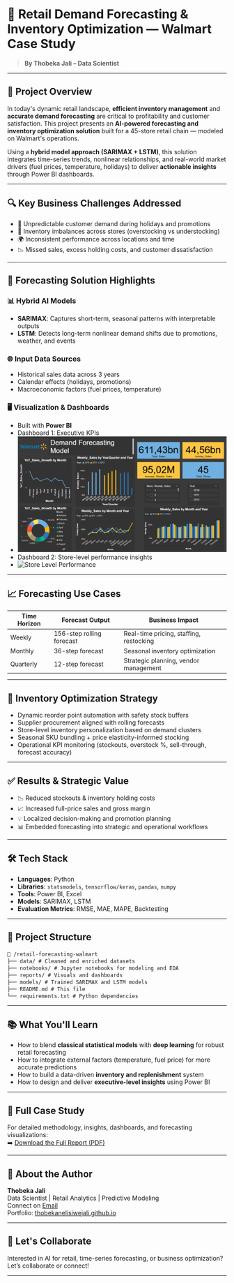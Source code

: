 # 🛒 Retail Demand Forecasting & Inventory Optimization — Walmart Case Study

> **By Thobeka Jali – Data Scientist**



---

## 🚀 Project Overview

In today's dynamic retail landscape, **efficient inventory management** and **accurate demand forecasting** are critical to profitability and customer satisfaction. This project presents an **AI-powered forecasting and inventory optimization solution** built for a 45-store retail chain — modeled on Walmart's operations.

Using a **hybrid model approach (SARIMAX + LSTM)**, this solution integrates time-series trends, nonlinear relationships, and real-world market drivers (fuel prices, temperature, holidays) to deliver **actionable insights** through Power BI dashboards.

---

## 🔍 Key Business Challenges Addressed

- 🎯 Unpredictable customer demand during holidays and promotions  
- 🏬 Inventory imbalances across stores (overstocking vs understocking)  
- 🌍 Inconsistent performance across locations and time  
- 📉 Missed sales, excess holding costs, and customer dissatisfaction  

---

## 🧠 Forecasting Solution Highlights

### 📊 Hybrid AI Models
- **SARIMAX**: Captures short-term, seasonal patterns with interpretable outputs  
- **LSTM**: Detects long-term nonlinear demand shifts due to promotions, weather, and events  

### 🌐 Input Data Sources
- Historical sales data across 3 years  
- Calendar effects (holidays, promotions)  
- Macroeconomic factors (fuel prices, temperature)  

### 🖥️ Visualization & Dashboards
- Built with **Power BI**  
- Dashboard 1: Executive KPIs
- ![KPI Dashboard](images/Dashboard_1.png)
- Dashboard 2: Store-level performance insights
- ![Store Level Performance](images/dashboard_2.png)

---

## 📈 Forecasting Use Cases

| Time Horizon | Forecast Output | Business Impact |
|--------------|------------------|------------------|
| Weekly       | 156-step rolling forecast | Real-time pricing, staffing, restocking |
| Monthly      | 36-step forecast | Seasonal inventory optimization |
| Quarterly    | 12-step forecast | Strategic planning, vendor management |

---

## 🧩 Inventory Optimization Strategy

- Dynamic reorder point automation with safety stock buffers  
- Supplier procurement aligned with rolling forecasts  
- Store-level inventory personalization based on demand clusters  
- Seasonal SKU bundling + price elasticity-informed stocking  
- Operational KPI monitoring (stockouts, overstock %, sell-through, forecast accuracy)

---

## ✅ Results & Strategic Value

- 📉 Reduced stockouts & inventory holding costs  
- 📈 Increased full-price sales and gross margin  
- 💡 Localized decision-making and promotion planning  
- 📊 Embedded forecasting into strategic and operational workflows  

---

## 🛠️ Tech Stack

- **Languages**: Python  
- **Libraries**: `statsmodels`, `tensorflow/keras`, `pandas`, `numpy`  
- **Tools**: Power BI, Excel  
- **Models**: SARIMAX, LSTM  
- **Evaluation Metrics**: RMSE, MAE, MAPE, Backtesting  

---

## 📌 Project Structure
````
📁 /retail-forecasting-walmart
├── data/ # Cleaned and enriched datasets
├── notebooks/ # Jupyter notebooks for modeling and EDA
├── reports/ # Visuals and dashboards
├── models/ # Trained SARIMAX and LSTM models
├── README.md # This file
└── requirements.txt # Python dependencies
````

---

## 📚 What You'll Learn

- How to blend **classical statistical models** with **deep learning** for robust retail forecasting  
- How to integrate external factors (temperature, fuel price) for more accurate predictions  
- How to build a data-driven **inventory and replenishment** system  
- How to design and deliver **executive-level insights** using Power BI  

---

## 📄 Full Case Study

For detailed methodology, insights, dashboards, and forecasting visualizations:  
➡️ [Download the Full Report (PDF)](./Demand%20Forecasting%20Report.pdf)

---

## 💼 About the Author

**Thobeka Jali**  
Data Scientist | Retail Analytics | Predictive Modeling  
Connect on [Email](thobekaj63@gmail.com)  
Portfolio: [thobekanelisiwejali.github.io](https://yourname.github.io)

---

## 🤝 Let's Collaborate

Interested in AI for retail, time-series forecasting, or business optimization?  
Let’s collaborate or connect!

---
